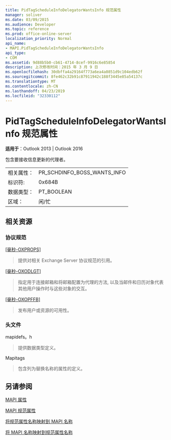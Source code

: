 ```yaml
---
title: PidTagScheduleInfoDelegatorWantsInfo 规范属性
manager: soliver
ms.date: 03/09/2015
ms.audience: Developer
ms.topic: reference
ms.prod: office-online-server
localization_priority: Normal
api_name:
- MAPI.PidTagScheduleInfoDelegatorWantsInfo
api_type:
- COM
ms.assetid: 9d88b5b0-cb61-4714-8cef-9916c6e85854
description: 上次修改时间：2015 年 3 月 9 日
ms.openlocfilehash: 30dbffa4a29164f773a6ea4a0851d9c104edb62f
ms.sourcegitcommit: 8fe462c32b91c87911942c188f3445e85a54137c
ms.translationtype: MT
ms.contentlocale: zh-CN
ms.lasthandoff: 04/23/2019
ms.locfileid: "32330112"
---
```

# <a name="pidtagscheduleinfodelegatorwantsinfo-canonical-property"></a>PidTagScheduleInfoDelegatorWantsInfo 规范属性

  
  
**适用于**：Outlook 2013 | Outlook 2016 
  
包含要接收信息更新的代理者。
  
|||
|:-----|:-----|
|相关属性：  <br/> |PR_SCHDINFO_BOSS_WANTS_INFO  <br/> |
|标识符:  <br/> |0x684B  <br/> |
|数据类型：  <br/> |PT_BOOLEAN  <br/> |
|区域：  <br/> |闲/忙  <br/> |
   
## <a name="related-resources"></a>相关资源

### <a name="protocol-specifications"></a>协议规范

[[毫秒-OXPROPS]](https://msdn.microsoft.com/library/f6ab1613-aefe-447d-a49c-18217230b148%28Office.15%29.aspx)
  
> 提供对相关 Exchange Server 协议规范的引用。
    
[[毫秒-OXODLGT]](https://msdn.microsoft.com/library/01a89b11-9c43-4c40-b147-8f6a1ef5a44f%28Office.15%29.aspx)
  
> 指定用于连接邮箱和将邮箱配置为代理的方法, 以及当邮件和日历对象代表其他用户操作时与这些对象的交互。
    
[[毫秒-OXOPFFB]](https://msdn.microsoft.com/library/1a527299-7211-4d27-a74c-b69bd0746320%28Office.15%29.aspx)
  
> 发布用户或资源的可用性。
    
### <a name="header-files"></a>头文件

mapidefs。h
  
> 提供数据类型定义。
    
Mapitags
  
> 包含列为替换名称的属性的定义。
    
## <a name="see-also"></a>另请参阅



[MAPI 属性](mapi-properties.md)
  
[MAPI 规范属性](mapi-canonical-properties.md)
  
[将规范属性名称映射到 MAPI 名称](mapping-canonical-property-names-to-mapi-names.md)
  
[将 MAPI 名称映射到规范属性名称](mapping-mapi-names-to-canonical-property-names.md)

